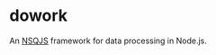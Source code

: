 dowork
======

An [NSQJS](https://github.com/dudleycarr/nsqjs) framework for data processing in Node.js.
